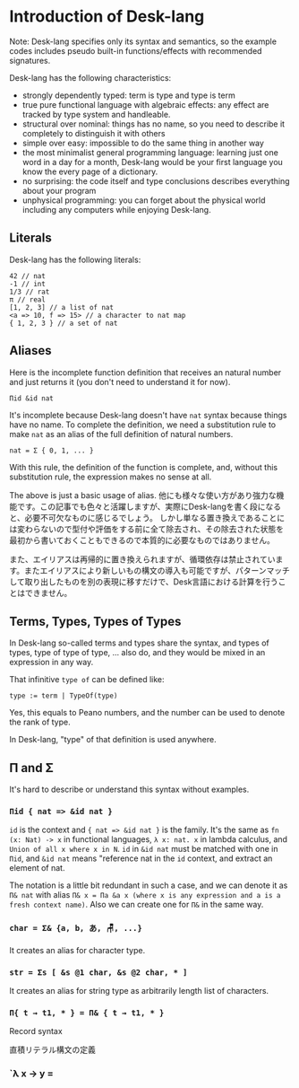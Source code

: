 # Introduction of Desk-lang

Note: Desk-lang specifies only its syntax and semantics, so the example codes includes pseudo built-in functions/effects with recommended signatures.

Desk-lang has the following characteristics:
- strongly dependently typed: term is type and type is term
- true pure functional language with algebraic effects: any effect are tracked by type system and handleable.
- structural over nominal: things has no name, so you need to describe it completely to distinguish it with others
- simple over easy: impossible to do the same thing in another way
- the most minimalist general programming language: learning just one word in a day for a month, Desk-lang would be your first language you know the every page of a dictionary.
- no surprising: the code itself and type conclusions describes everything about your program
- unphysical programming: you can forget about the physical world including any computers while enjoying Desk-lang.

## Literals

Desk-lang has the following literals:
``` 
42 // nat
-1 // int
1/3 // rat
π // real
[1, 2, 3] // a list of nat
<a => 10, f => 15> // a character to nat map
{ 1, 2, 3 } // a set of nat
```

## Aliases

Here is the incomplete function definition that receives an natural number and just returns it (you don't need to understand it for now).
```
Πid &id nat
```

It's incomplete because Desk-lang doesn't have `nat` syntax because things have no name. To complete the definition, we need a substitution rule to make `nat` as an alias of the full definition of natural numbers.

```
nat = Σ { 0, 1, ... }
```
With this rule, the definition of the function is complete, and, without this substitution rule, the expression makes no sense at all.

The above is just a basic usage of alias. 他にも様々な使い方があり強力な機能です。この記事でも色々と活躍しますが、実際にDesk-langを書く段になると、必要不可欠なものに感じるでしょう。
しかし単なる置き換えであることには変わらないので型付や評価をする前に全て除去され、その除去された状態を最初から書いておくこともできるので本質的に必要なものではありません。

また、エイリアスは再帰的に置き換えられますが、循環依存は禁止されています。またエイリアスにより新しいもの構文の導入も可能ですが、パターンマッチして取り出したものを別の表現に移すだけで、Desk言語における計算を行うことはできません。

## Terms, Types, Types of Types

In Desk-lang so-called terms and types share the syntax, and types of types, type of type of type, ... also do, and they would be mixed in an expression in any way.

That infinitive `type of` can be defined like:
```
type := term | TypeOf(type) 
```

Yes, this equals to Peano numbers, and the number can be used to denote the rank of type.

In Desk-lang, "type" of that definition is used anywhere.

## Π and Σ

It's hard to describe or understand this syntax without examples.

### `Πid { nat => &id nat }`
`id` is the context and `{ nat => &id nat }` is the family.
It's the same as `fn (x: Nat) -> x` in functional languages, `λ x: nat. x` in lambda calculus, and `Union of all x where x in N`.
`id` in `&id nat` must be matched with one in `Πid`, and `&id nat` means "reference nat in the `id` context, and extract an element of nat.

The notation is a little bit redundant in such a case, and we can denote it as `Π& nat` with alias `Π& x = Πa &a x (where x is any expression and a is a fresh context name)`. Also we can create one for `Π&` in the same way.

### `char = Σ& {a, b, あ, 🪑, ...}`

It creates an alias for character type. 

### `str = Σs [ &s @1 char, &s @2 char, * ]`

It creates an alias for string type as arbitrarily length list of characters.

### `Π{ t → t1, * } = Π& { t → t1, * }`

Record syntax

直積リテラル構文の定義

### `λ x → y =
